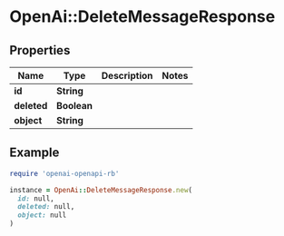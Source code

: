 # OpenAi::DeleteMessageResponse

## Properties

| Name | Type | Description | Notes |
| ---- | ---- | ----------- | ----- |
| **id** | **String** |  |  |
| **deleted** | **Boolean** |  |  |
| **object** | **String** |  |  |

## Example

```ruby
require 'openai-openapi-rb'

instance = OpenAi::DeleteMessageResponse.new(
  id: null,
  deleted: null,
  object: null
)
```

